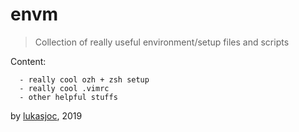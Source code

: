 # envm
> Collection of really useful environment/setup files and scripts

Content:
```
  - really cool ozh + zsh setup
  - really cool .vimrc
  - other helpful stuffs
```

by [lukasjoc](https://lukasjoc.com), 2019
